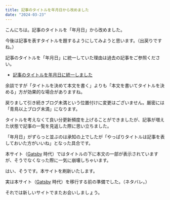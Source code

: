 ```yaml
---
title: 記事のタイトルを年月日から改めました
date: "2024-03-23"
---
```

こんにちは。記事のタイトルを「年月日」から改めました。

今後は記事を表すタイトルを題するようにしてみようと思います。（出戻りですね。）

記事のタイトルを「年月日」に統一していた理由は過去の記事をご参照ください。
- [記事のタイトルを年月日に統一しました](../20231103)

余談ですが「タイトルを決めて本文を書く」よりも「本文を書いてタイトルを決める」方が効果的な場合がありますね。

戻りまして引き続きブログ未満という位置付けに変更はございません。厳密には「青鳥以上ブログ未満」になります。

タイトルを考えなくて良い分更新頻度を上げることができましたが、記事が増えた状態で記事の一覧を見返した際に思い立ちました。

「年月日」がずらっと並ぶのは承知の上でしたが「やっぱりタイトルは記事を表しておいた方がいいね」となった具合です。

本サイト（[Gatsby](https://www.gatsbyjs.com/) 時代）ではタイトルの下に本文の一部が表示されていますが、そうでなくなった際に一気に崩壊しちゃいます。

はい、そうです。本サイトを刷新いたします。

実は本サイト（[Gatsby](https://www.gatsbyjs.com/) 時代）を移行する前の準備でした。（ネタバレ。）

それでは新しいサイトでまたお会いしましょう。
